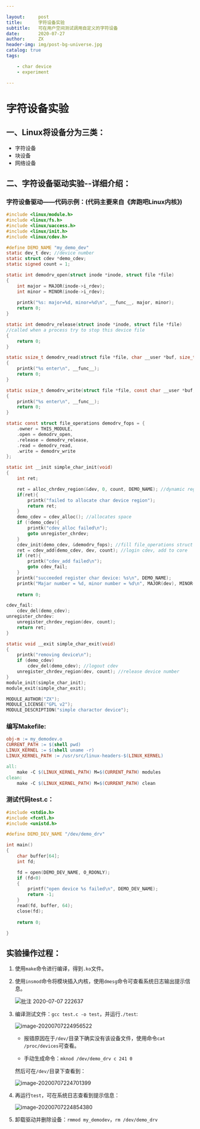 ```yaml
---

layout:     post
title:      字符设备实验
subtitle:   可在用户空间测试调用自定义的字符设备
date:       2020-07-27
author:     ZX
header-img: img/post-bg-universe.jpg
catalog: true
tags:

	- char device
	- experiment

---
```


# 字符设备实验

## 一、Linux将设备分为三类：

* 字符设备
* 块设备
* 网络设备

## 二、字符设备驱动实验--详细介绍：

### 字符设备驱动——代码示例：(代码主要来自《奔跑吧Linux内核》)

```c
#include <linux/module.h>
#include <linux/fs.h>
#include <linux/uaccess.h>
#include <linux/init.h>
#include <linux/cdev.h>

#define DEMO_NAME "my_demo_dev"
static dev_t dev; //device number
static struct cdev *demo_cdev;
static signed count = 1;

static int demodrv_open(struct inode *inode, struct file *file)
{
	int major = MAJOR(inode->i_rdev);
	int minor = MINOR(inode->i_rdev);
				
	printk("%s: major=%d, minor=%d\n", __func__, major, minor);
	return 0;
}

static int demodrv_release(struct inode *inode, struct file *file)
//called when a process try to stop this device file
{
	return 0;
}

static ssize_t demodrv_read(struct file *file, char __user *buf, size_t lbuf, loff_t *ppos)
{
	printk("%s enter\n", __func__);
	return 0;
}

static ssize_t demodrv_write(struct file *file, const char __user *buf, size_t count, loff_t *f_pos)
{
	printk("%s enter\n", __func__);
	return 0;
}

static const struct file_operations demodrv_fops = {
	.owner = THIS_MODULE,
	.open = demodrv_open,
	.release = demodrv_release,
	.read = demodrv_read,
	.write = demodrv_write
};

static int __init simple_char_init(void)
{
	int ret;

	ret = alloc_chrdev_region(&dev, 0, count, DEMO_NAME); //dynamic registration
	if(ret){
		printk("failed to allocate char device region");
		return ret;
	}										
	demo_cdev = cdev_alloc(); //allocates space
	if (!demo_cdev){					
		printk("cdev_alloc failed\n");
		goto unregister_chrdev;								
	}										
	cdev_init(demo_cdev, &demodrv_fops); //fill file_operations struct
	ret = cdev_add(demo_cdev, dev, count); //login cdev, add to core
	if (ret){
		printk("cdev_add failed\n");							
		goto cdev_fail;								
	}
	printk("succeeded register char device: %s\n", DEMO_NAME);
	printk("Majar number = %d, minor number = %d\n", MAJOR(dev), MINOR(dev));
	
	return 0;

cdev_fail:										
	cdev_del(demo_cdev);
unregister_chrdev:									
	unregister_chrdev_region(dev, count);						
	return ret;
}

static void __exit simple_char_exit(void)
{
	printk("removing device\n");
	if (demo_cdev)										
		cdev_del(demo_cdev); //logout cdev
	unregister_chrdev_region(dev, count); //release device number
}
module_init(simple_char_init);	
module_exit(simple_char_exit);

MODULE_AUTHOR("ZX");								
MODULE_LICENSE("GPL v2");
MODULE_DESCRIPTION("simple charactor device");
```

### 编写Makefile:

```makefile
obj-m := my_demodev.o
CURRENT_PATH := $(shell pwd)
LINUX_KERNEL := $(shell uname -r)
LINUX_KERNEL_PATH := /usr/src/linux-headers-$(LINUX_KERNEL)

all:
	make -C $(LINUX_KERNEL_PATH) M=$(CURRENT_PATH) modules
clean:
	make -C $(LINUX_KERNEL_PATH) M=$(CURRENT_PATH) clean
```

### 测试代码test.c：

```c
#include <stdio.h>
#include <fcntl.h>
#include <unistd.h>

#define DEMO_DEV_NAME "/dev/demo_drv"

int main()
{
	char buffer[64];
	int fd;

	fd = open(DEMO_DEV_NAME, O_RDONLY);
	if (fd<0)
	{
		printf("open device %s failed\n", DEMO_DEV_NAME);
		return -1;
	}
	read(fd, buffer, 64);
	close(fd);
	
	return 0;

}
```

## 实验操作过程：

1. 使用`make`命令进行编译，得到`.ko`文件。

2. 使用`insmod`命令将模块插入内核，使用`dmesg`命令可查看系统日志输出提示信息。

   ![批注 2020-07-07 222637](https://i.loli.net/2020/07/07/PfvHFhJm6cjOAV3.png)

3. 编译测试文件：`gcc test.c -o test`，并运行`./test`:

   ![image-20200707224956522](https://i.loli.net/2020/07/07/Mvbti1x9leVIz2r.png)

   * 报错原因在于`/dev/`目录下确实没有该设备文件，使用命令`cat /proc/devices`可查看。

   * 手动生成命令：`mknod /dev/demo_drv c 241 0`

   然后可在`/dev/`目录下查看到：

   ![image-20200707224701399](https://i.loli.net/2020/07/07/FCL1rQtcdNOIVpl.png)

4. 再运行`test`，可在系统日志查看到提示信息：

   ![image-20200707224854380](https://i.loli.net/2020/07/07/vtkgsioGl49QZmx.png)

5. 卸载驱动并删除设备：`rmmod my_demodev`，`rm /dev/demo_drv`